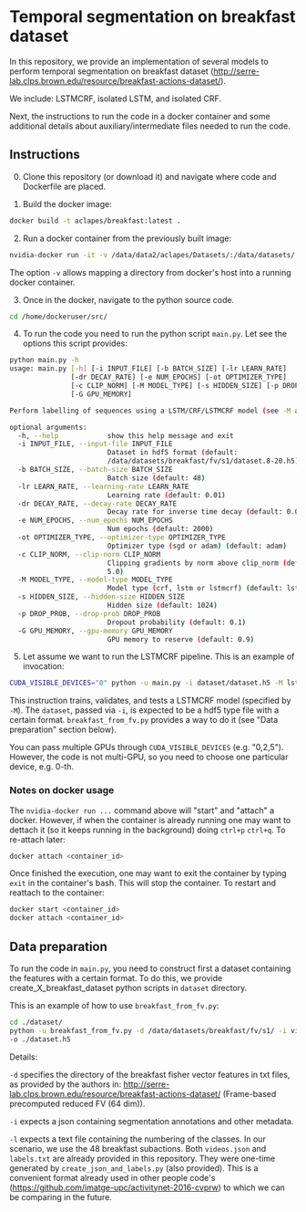 # Temporal segmentation on breakfast dataset

In this repository, we provide an implementation of several models to perform temporal segmentation on
breakfast dataset (http://serre-lab.clps.brown.edu/resource/breakfast-actions-dataset/).

We include: LSTMCRF, isolated LSTM, and isolated CRF.

Next, the instructions to run the code in a docker container and some additional details about auxiliary/intermediate
files needed to run the code.

## Instructions

0. Clone this repository (or download it) and navigate where code and Dockerfile are placed.

1. Build the docker image:
```bash
docker build -t aclapes/breakfast:latest .
```

2. Run a docker container from the previously built image:
```bash
nvidia-docker run -it -v /data/data2/aclapes/Datasets/:/data/datasets/ aclapes/breakfast:latest
```
The option ```-v``` allows mapping a directory from docker's host into a running docker container.

3. Once in the docker, navigate to the python source code.
```bash
cd /home/dockeruser/src/
```

4. To run the code you need to run the python script ```main.py```. Let see the options this script provides:
```bash
python main.py -h
usage: main.py [-h] [-i INPUT_FILE] [-b BATCH_SIZE] [-lr LEARN_RATE]
               [-dr DECAY_RATE] [-e NUM_EPOCHS] [-ot OPTIMIZER_TYPE]
               [-c CLIP_NORM] [-M MODEL_TYPE] [-s HIDDEN_SIZE] [-p DROP_PROB]
               [-G GPU_MEMORY]

Perform labelling of sequences using a LSTM/CRF/LSTMCRF model (see -M argument)

optional arguments:
  -h, --help            show this help message and exit
  -i INPUT_FILE, --input-file INPUT_FILE
                        Dataset in hdf5 format (default:
                        /data/datasets/breakfast/fv/s1/dataset.8-20.h5)
  -b BATCH_SIZE, --batch-size BATCH_SIZE
                        Batch size (default: 48)
  -lr LEARN_RATE, --learning-rate LEARN_RATE
                        Learning rate (default: 0.01)
  -dr DECAY_RATE, --decay-rate DECAY_RATE
                        Decay rate for inverse time decay (default: 0.01)
  -e NUM_EPOCHS, --num_epochs NUM_EPOCHS
                        Num epochs (default: 2000)
  -ot OPTIMIZER_TYPE, --optimizer-type OPTIMIZER_TYPE
                        Optimizer type (sgd or adam) (default: adam)
  -c CLIP_NORM, --clip-norm CLIP_NORM
                        Clipping gradients by norm above clip_norm (default:
                        5.0)
  -M MODEL_TYPE, --model-type MODEL_TYPE
                        Model type (crf, lstm or lstmcrf) (default: lstmcrf)
  -s HIDDEN_SIZE, --hidden-size HIDDEN_SIZE
                        Hidden size (default: 1024)
  -p DROP_PROB, --drop-prob DROP_PROB
                        Dropout probability (default: 0.1)
  -G GPU_MEMORY, --gpu-memory GPU_MEMORY
                        GPU memory to reserve (default: 0.9)
```

5. Let assume we want to run the LSTMCRF pipeline. This is an example of invocation:
```bash
CUDA_VISIBLE_DEVICES="0" python -u main.py -i dataset/dataset.h5 -M lstmcrf -e 1000 -b 64 -s 1024 -p 0.2 -lr 0.01 -G 0.95
```
This instruction trains, validates, and tests a LSTMCRF model (specified by ```-M```). The ```dataset```, passed via
 ```-i```,  is expected to be a hdf5 type file with a certain format. ```breakfast_from_fv.py``` provides
  a way to do it (see "Data preparation" section below). 

You can pass multiple GPUs through ```CUDA_VISIBLE_DEVICES``` (e.g. "0,2,5"). However, the code is not multi-GPU, 
so you need to choose one particular device, e.g. 0-th.


### Notes on docker usage

The ```nvidia-docker run ...``` command above will "start" and "attach" a docker. However, if when the container
 is already running one may want to dettach it (so it keeps running in the background) doing ```ctrl+p``` ```ctrl+q```.
  To re-attach later:
```bash
docker attach <container_id>
```

Once finished the execution, one may want to exit the container by typing ```exit``` in the container's bash. 
This will stop the container. To restart and reattach to the container:
```bash
docker start <container_id>
docker attach <container_id>
```


## Data preparation

To run the code in ```main.py```, you need to construct first a dataset containing the features with a certain format. 
To do this, we provide create_X_breakfast_dataset python scripts in ```dataset``` directory. 

This is an example of how to use ```breakfast_from_fv.py```:

```bash
cd ./dataset/
python -u breakfast_from_fv.py -d /data/datasets/breakfast/fv/s1/ -i videos.json -l labels.txt 
-o ./dataset.h5
```

Details:

```-d``` specifies the directory of the breakfast fisher vector features in txt files, as provided by the authors in: 
http://serre-lab.clps.brown.edu/resource/breakfast-actions-dataset/ (Frame-based precomputed reduced FV (64 dim)).

```-i``` expects a json containing segmentation annotations and other metadata.

```-l``` expects a text file containing the numbering of the classes. In our scenario, we use the 48 breakfast subactions. 
Both ```videos.json``` and ```labels.txt``` are already provided in this repository. They were one-time generated by
 ```create_json_and_labels.py``` (also provided). This is a convenient format already used in other people code's 
 (https://github.com/imatge-upc/activitynet-2016-cvprw) to which we can be comparing in the future.

